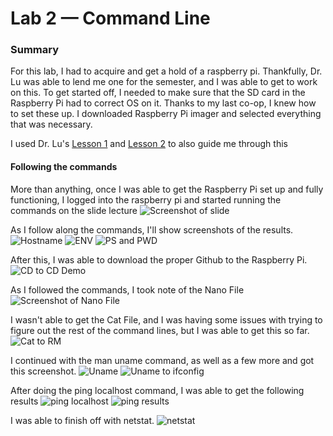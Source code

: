 # Lab 2 — Command Line

### Summary
For this lab, I had to acquire and get a hold of a raspberry pi. Thankfully, Dr. Lu was able to lend me one for the semester, and I was able to get to work on this. To get started off, I needed to make sure that the SD card in the Raspberry Pi had to correct OS on it. Thanks to my last co-op, I knew how to set these up. I downloaded    Raspberry Pi imager and selected everything that was necessary.

I used Dr. Lu's [Lesson 1](https://github.com/kevinwlu/iot/tree/master/lesson1) and [Lesson 2](https://github.com/kevinwlu/iot/tree/master/lesson2) to also guide me through this

#### Following the commands
More than anything, once I was able to get the Raspberry Pi set up and fully functioning, I logged into the raspberry pi and started running the commands on the slide lecture
![Screenshot of slide](https://github.com/StevenAponte815/CPE322/assets/85426937/be08ba30-ee46-4d3d-9847-9d33bc9bb943)

As I follow along the commands, I'll show screenshots of the results.
![Hostname](https://github.com/StevenAponte815/CPE322/assets/85426937/2ad12242-8da0-46e8-92ec-f4204c20b6fd)
![ENV](https://github.com/StevenAponte815/CPE322/assets/85426937/5d0c8004-fcad-42cc-86ce-f5340dbbb785)
![PS and PWD](https://github.com/StevenAponte815/CPE322/assets/85426937/c21e1ce8-5415-4640-9524-c8cb7628e630)

After this, I was able to download the proper Github to the Raspberry Pi.
![CD to CD Demo](https://github.com/StevenAponte815/CPE322/assets/85426937/d9181b94-ae08-42fa-9b3b-996a27f274de)

As I followed the commands, I took note of the Nano File
![Screenshot of Nano File](https://github.com/StevenAponte815/CPE322/assets/85426937/0d3fc62d-1bd6-4e40-aed3-b27446b9b067)

I wasn't able to get the Cat File, and I was having some issues with trying to figure out the rest of the command lines, but I was able to get this so far.
![Cat to RM](https://github.com/StevenAponte815/CPE322/assets/85426937/ef801343-485c-455a-b2fa-99a2ce201985)

I continued with the man uname command, as well as a few more and got this screenshot.
![Uname](https://github.com/StevenAponte815/CPE322/assets/85426937/279cdfd4-1e4d-455e-b886-c740e24f1545)
![Uname to ifconfig](https://github.com/StevenAponte815/CPE322/assets/85426937/4a039a3f-c906-41ce-ad71-96a92c089bd5)

After doing the ping localhost command, I was able to get the following results
![ping localhost](https://github.com/StevenAponte815/CPE322/assets/85426937/02c61d12-782c-4eb5-8c4d-9c7cb3cc0257)
![ping results](https://github.com/StevenAponte815/CPE322/assets/85426937/e0788248-fab3-4d48-96c6-966212097195)

I was able to finish off with netstat.
![netstat](https://github.com/StevenAponte815/CPE322/assets/85426937/6cc8d08b-fc87-4ad0-b095-aca6aca7e1c5)




